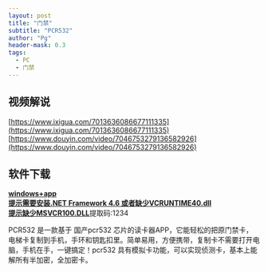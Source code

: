 ```yaml
---
layout: post
title: "门禁"
subtitle: "PCR532"
author: "Pg"
header-mask: 0.3
tags:
  - PC
  - 门禁
---
```

  
## 视频解说
[https://www.ixigua.com/7013636086677111335](https://www.ixigua.com/7013636086677111335)  
[https://www.douyin.com/video/7046753279136582926](https://www.douyin.com/video/7046753279136582926)
## 软件下载
[**windows+app**](https://www.123pan.com/s/slcETd-zZ6Md.html)  
[**提示需要安装.NET Framework 4.6 或者缺少VCRUNTIME40.dll**](http://120.24.245.232/app/NETFRAMWORK4.72.zip)  
[**提示缺少MSVCR100.DLL**](https://www.123pan.com/s/u3D5Vv-TTbm.html)提取码:1234  

PCR532 是一款基于 国产pcr532 芯片的读卡器APP，它能轻松的把原门禁卡，电梯卡复制到手机，手环和钥匙扣里。简单易用，方便携带，复制卡不需要打开电脑，手机在手，一键搞定！pcr532 具有模拟卡功能，可以实现侦测卡，基本上能解所有半加密，全加密卡。